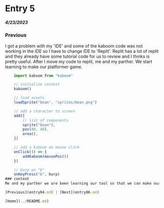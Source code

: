 # Entry 5
##### 4/23/2023

### Previous
I got a problem with my 'IDE' and some of the kaboom code was not working in the IDE so I have to change IDE to 'Replit'.
Replit has a lot of replit and they already have some tutorial code for us to review and I thinks is pretty useful. After I move my code to replit, me and my parther. We start learning to make our platformer game.

```js
    import kaboom from "kaboom"

    // initialize context
    kaboom()

    // load assets
    loadSprite("bean", "sprites/bean.png")

    // add a character to screen
    add([
        // list of components
        sprite("bean"),
        pos(80, 40),
        area(),
    ])

    // add a kaboom on mouse click
    onClick(() => {
        addKaboom(mousePos())
    })

    // burp on "b"
    onKeyPress("b", burp)
### context
Me and my parther we are been learning our tool so that we can make our game. What I Recently made is that I was trying to add scene to my game so it can feel a little bit like a real game. A scene is when u start the game and it tells you the detail/story or

[Previous](entry04.md) | [Next](entry06.md)

[Home](../README.md)